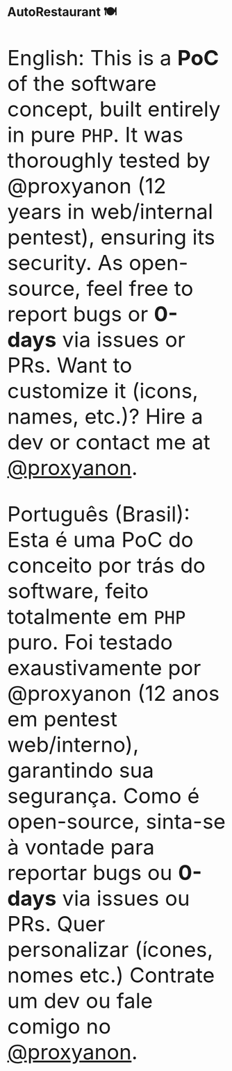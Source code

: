 # AutoRestaurant 🍽️
<font size=11.5>
<p>English: This is a <b>PoC</b> of the software concept, built entirely in pure <code>PHP</code>. It was thoroughly tested by @proxyanon (12 years in web/internal pentest), ensuring its security. As open-source, feel free to report bugs or <b>0-days</b> via issues or PRs. Want to customize it (icons, names, etc.)? Hire a dev or contact me at <a href="mailto:ondproxy@gmail.com">@proxyanon</a>.</p>

<p>Português (Brasil): Esta é uma PoC do conceito por trás do software, feito totalmente em <code>PHP</code> puro. Foi testado exaustivamente por @proxyanon (12 anos em pentest web/interno), garantindo sua segurança. Como é open-source, sinta-se à vontade para reportar bugs ou <b>0-days</b> via issues ou PRs. Quer personalizar (ícones, nomes etc.) Contrate um dev ou fale comigo no <a href="mailto:ondproxy@gmail.com">@proxyanon</a>.</p>
</font>
